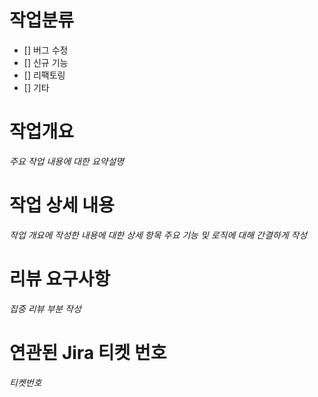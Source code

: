 # 작업분류

- [] 버그 수정
- [] 신규 기능
- [] 리팩토링
- [] 기타

# 작업개요

_주요 작업 내용에 대한 요약설명_

# 작업 상세 내용

_작업 개요에 작성한 내용에 대한 상세 항목_
_주요 기능 및 로직에 대해 간결하게 작성_

# 리뷰 요구사항

_집중 리뷰 부분 작성_

# 연관된 Jira 티켓 번호

_티켓번호_

